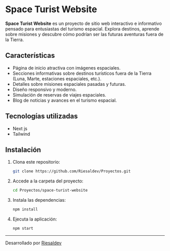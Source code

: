 # Space Turist Website

**Space Turist Website** es un proyecto de sitio web interactivo e informativo pensado para entusiastas del turismo espacial. Explora destinos, aprende sobre misiones y descubre cómo podrían ser las futuras aventuras fuera de la Tierra.

## Características

- Página de inicio atractiva con imágenes espaciales.
- Secciones informativas sobre destinos turísticos fuera de la Tierra (Luna, Marte, estaciones espaciales, etc.).
- Detalles sobre misiones espaciales pasadas y futuras.
- Diseño responsivo y moderno.
- Simulación de reservas de viajes espaciales.
- Blog de noticias y avances en el turismo espacial.

## Tecnologías utilizadas

- Next js
- Tailwind

## Instalación

1. Clona este repositorio:
   ```bash
   git clone https://github.com/Riesaldev/Proyectos.git
   ```
2. Accede a la carpeta del proyecto:
   ```bash
   cd Proyectos/space-turist-website
   ```
3. Instala las dependencias:
   ```bash
   npm install
   ```
4. Ejecuta la aplicación:
   ```bash
   npm start
   ```

---

Desarrollado por [Riesaldev](https://github.com/Riesaldev)
```

